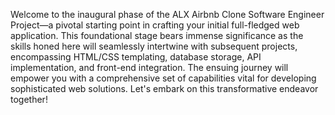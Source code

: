 Welcome to the inaugural phase of the ALX Airbnb Clone Software Engineer Project—a pivotal starting point in crafting your initial full-fledged web application. This foundational stage bears immense significance as the skills honed here will seamlessly intertwine with subsequent projects, encompassing HTML/CSS templating, database storage, API implementation, and front-end integration. The ensuing journey will empower you with a comprehensive set of capabilities vital for developing sophisticated web solutions. Let's embark on this transformative endeavor together!
